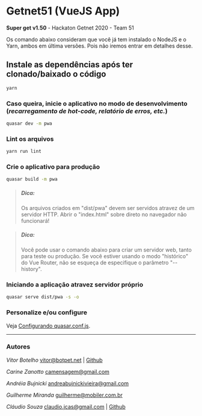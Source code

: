 # Getnet51 (VueJS App)
**Super get v1.50** - Hackaton Getnet 2020 - Team 51


Os comando abaixo consideram que você já tem instalado o NodeJS e o Yarn, ambos em última versões. Pois não iremos entrar em detalhes desse.


## Instale as dependências após ter clonado/baixado o código
```bash
yarn
```

### Caso queira, inicie o aplicativo no modo de desenvolvimento (_recarregamento de hot-code, relatório de erros, etc._)
```bash
quasar dev -m pwa
```

### Lint os arquivos
```bash
yarn run lint
```

### Crie o aplicativo para produção
```bash
quasar build -m pwa
```

> ##### Dica: 
>    Os arquivos criados em "dist/pwa" devem ser servidos atravez de um servidor HTTP.
>    Abrir o "index.html" sobre direto no navegador não funcionará!

> ##### Dica: 
>    Você pode usar o comando abaixo para criar um servidor web, tanto para teste ou produção.
>    Se você estiver usando o modo "histórico" do Vue Router, não se esqueça de especifique o parâmetro "--history".

### Iniciando a aplicação atravez servidor próprio
```bash
quasar serve dist/pwa -s -o
```

### Personalize e/ou configure
Veja [Configurando quasar.conf.js](https://quasar.dev/quasar-cli/quasar-conf-js).



---
### Autores
_Vitor Botelho_ [vitor@botpet.net](mailto:vitor@botpet.net)  |  [Github](https://github.com/Homunculo)

_Carine Zanotto_ [camensagem@gmail.com](mailto:camensagem@gmail.com)

_Andréia Bujnicki_ [andreabujnickivieira@gmail.com](mailto:andreabujnickivieira@gmail.com)

_Guilherme Miranda_ [guilherme@mobiler.com.br](mailto:guilherme@mobiler.com.br)

_Cláudio Souza_ [claudio.jcas@gmail.com](mailto:claudio.jcas@gmail.com)  |  [Github](https://github.com/claudiojcas)

